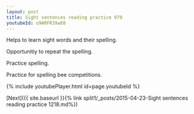 ```yaml
---
layout: post
title: Sight sentences reading practice 979
youtubeId: o9ARFR3XwE0
---
```

 
 
Helps to learn sight words and their spelling.

Opportunitiy to repeat the spelling. 

Practice spelling. 
 
Practice for spelling bee competitions. 
 
{% include youtubePlayer.html id=page.youtubeId %}
 
 

[Next]({{ site.baseurl }}{% link  split1/_posts/2015-04-23-Sight sentences reading practice 1218.md%})
 
